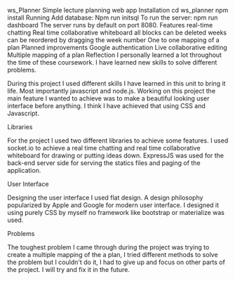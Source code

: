 ws_Planner
Simple lecture planning web app
Installation 
   cd ws_planner
   npm install
Running
Add database:
Npm run initsql 
To run the server:
npm run dashboard
The server runs by default on port 8080. 
Features
real-time chatting
Real time collaborative whiteboard
all blocks can be deleted
weeks can be reordered by dragging the week number
One to one mapping of a plan
Planned improvements
Google authentication
Live collaborative editing
Multiple mapping of a plan
Reflection
I personally learned a lot throughout the time of these coursework. I have learned new skills to solve different problems. 

During this project I used different skills I have learned in this unit to bring it life.
Most importantly javascript and node.js. Working on this project the main feature I wanted to achieve was to make a beautiful looking user interface before anything. I think I have achieved that using CSS and Javascript.

Libraries

For the project I used two different libraries to achieve some features. I used socket.io to achieve a real time chatting and real time collaborative whiteboard for drawing or putting ideas down. ExpressJS was used for the back-end server side for serving the statics files and paging of the application.

User Interface

Designing the user interface I used flat design. A design philosophy popularized by Apple and Google for modern user interface. I designed it using purely CSS by myself no framework like bootstrap or materialize was used. 

Problems

The toughest problem I came through during the project was trying to create a multiple mapping of the a plan, I tried different methods to solve the problem but I couldn't do it, I had to give up and focus on other parts of the project. I will try and fix it in the future.





